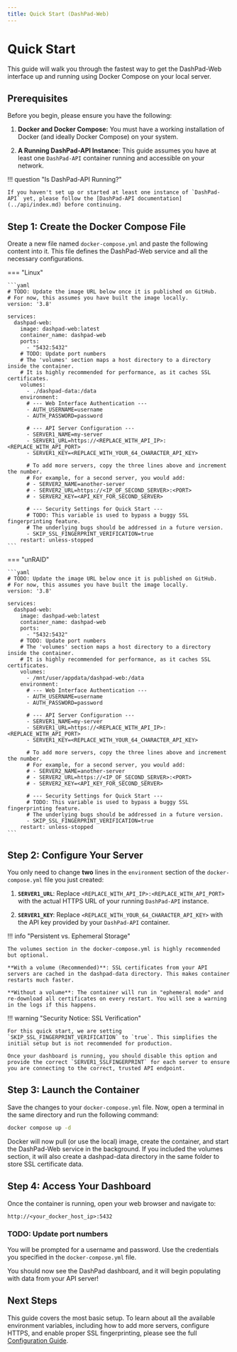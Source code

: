 ```yaml
---
title: Quick Start (DashPad-Web)
---
```


# Quick Start

This guide will walk you through the fastest way to get the DashPad-Web interface up and running using Docker Compose on your local server.

## Prerequisites

Before you begin, please ensure you have the following:

1. **Docker and Docker Compose:** You must have a working installation of Docker (and ideally Docker Compose) on your system.

2. **A Running DashPad-API Instance:** This guide assumes you have at least one `DashPad-API` container running and accessible on your network. 

!!! question "Is DashPad-API Running?"

	If you haven't set up or started at least one instance of `DashPad-API` yet, please follow the [DashPad-API documentation](../api/index.md) before continuing.

## Step 1: Create the Docker Compose File

Oreate a new file named `docker-compose.yml` and paste the following content into it. This file defines the DashPad-Web service and all the necessary configurations.

=== "Linux"

	```yaml
	# TODO: Update the image URL below once it is published on GitHub.
	# For now, this assumes you have built the image locally.
	version: '3.8'
	
	services:
	  dashpad-web:
		image: dashpad-web:latest
		container_name: dashpad-web
		ports:
		  - "5432:5432" 
		# TODO: Update port numbers
		# The 'volumes' section maps a host directory to a directory inside the container.
		# It is highly recommended for performance, as it caches SSL certificates.
		volumes:
		  - ./dashpad-data:/data
		environment:
		  # --- Web Interface Authentication ---
		  - AUTH_USERNAME=username
		  - AUTH_PASSWORD=password
	
		  # --- API Server Configuration ---
		  - SERVER1_NAME=my-server
		  - SERVER1_URL=https://<REPLACE_WITH_API_IP>:<REPLACE_WITH_API_PORT>
		  - SERVER1_KEY=<REPLACE_WITH_YOUR_64_CHARACTER_API_KEY>
	
		  # To add more servers, copy the three lines above and increment the number.
		  # For example, for a second server, you would add:
		  # - SERVER2_NAME=another-server
		  # - SERVER2_URL=https://<IP_OF_SECOND_SERVER>:<PORT>
		  # - SERVER2_KEY=<API_KEY_FOR_SECOND_SERVER>
	
		  # --- Security Settings for Quick Start ---
		  # TODO: This variable is used to bypass a buggy SSL fingerprinting feature.
		  # The underlying bugs should be addressed in a future version.
		  - SKIP_SSL_FINGERPRINT_VERIFICATION=true
		restart: unless-stopped
	```

=== "unRAID"

	```yaml
	# TODO: Update the image URL below once it is published on GitHub.
	# For now, this assumes you have built the image locally.
	version: '3.8'
	
	services:
	  dashpad-web:
		image: dashpad-web:latest
		container_name: dashpad-web
		ports:
		  - "5432:5432"
		# TODO: Update port numbers
		# The 'volumes' section maps a host directory to a directory inside the container.
		# It is highly recommended for performance, as it caches SSL certificates.
		volumes:
		  - /mnt/user/appdata/dashpad-web:/data
		environment:
		  # --- Web Interface Authentication ---
		  - AUTH_USERNAME=username
		  - AUTH_PASSWORD=password
	
		  # --- API Server Configuration ---
		  - SERVER1_NAME=my-server
		  - SERVER1_URL=https://<REPLACE_WITH_API_IP>:<REPLACE_WITH_API_PORT>
		  - SERVER1_KEY=<REPLACE_WITH_YOUR_64_CHARACTER_API_KEY>
	
		  # To add more servers, copy the three lines above and increment the number.
		  # For example, for a second server, you would add:
		  # - SERVER2_NAME=another-server
		  # - SERVER2_URL=https://<IP_OF_SECOND_SERVER>:<PORT>
		  # - SERVER2_KEY=<API_KEY_FOR_SECOND_SERVER>
	
		  # --- Security Settings for Quick Start ---
		  # TODO: This variable is used to bypass a buggy SSL fingerprinting feature.
		  # The underlying bugs should be addressed in a future version.
		  - SKIP_SSL_FINGERPRINT_VERIFICATION=true
		restart: unless-stopped
	```

## Step 2: Configure Your Server

You only need to change **two** lines in the `environment` section of the `docker-compose.yml` file you just created:

1.  **`SERVER1_URL`**: Replace `<REPLACE_WITH_API_IP>:<REPLACE_WITH_API_PORT>` with the actual HTTPS URL of your running `DashPad-API` instance.

2.  **`SERVER1_KEY`**: Replace `<REPLACE_WITH_YOUR_64_CHARACTER_API_KEY>` with the API key provided by your `DashPad-API` container.

!!! info "Persistent vs. Ephemeral Storage"

	The volumes section in the docker-compose.yml is highly recommended but optional.

	**With a volume (Recommended)**: SSL certificates from your API servers are cached in the dashpad-data directory. This makes container restarts much faster.

	**Without a volume**: The container will run in "ephemeral mode" and re-download all certificates on every restart. You will see a warning in the logs if this happens.

!!! warning "Security Notice: SSL Verification"

	For this quick start, we are setting `SKIP_SSL_FINGERPRINT_VERIFICATION` to `true`. This simplifies the initial setup but is not recommended for production. 

	Once your dashboard is running, you should disable this option and provide the correct `SERVER1_SSLFINGERPRINT` for each server to ensure you are connecting to the correct, trusted API endpoint.

## Step 3: Launch the Container

Save the changes to your `docker-compose.yml` file. Now, open a terminal in the same directory and run the following command:

```bash
docker compose up -d
```

Docker will now pull (or use the local) image, create the container, and start the DashPad-Web service in the background. If you included the volumes section, it will also create a dashpad-data directory in the same folder to store SSL certificate data.

## Step 4: Access Your Dashboard

Once the container is running, open your web browser and navigate to:

`http://<your_docker_host_ip>:5432`

### TODO: Update port numbers

You will be prompted for a username and password. Use the credentials you specified in the `docker-compose.yml` file.

You should now see the DashPad dashboard, and it will begin populating with data from your API server!

## Next Steps

This guide covers the most basic setup. To learn about all the available environment variables, including how to add more servers, configure HTTPS, and enable proper SSL fingerprinting, please see the full [Configuration Guide](./configuration.md).
